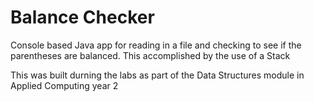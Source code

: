 # Balance Checker

Console based Java app for reading in a file and checking to see if the parentheses are balanced. This accomplished by the use of a Stack

This was built durning the labs as part of the Data Structures module in Applied Computing year 2


